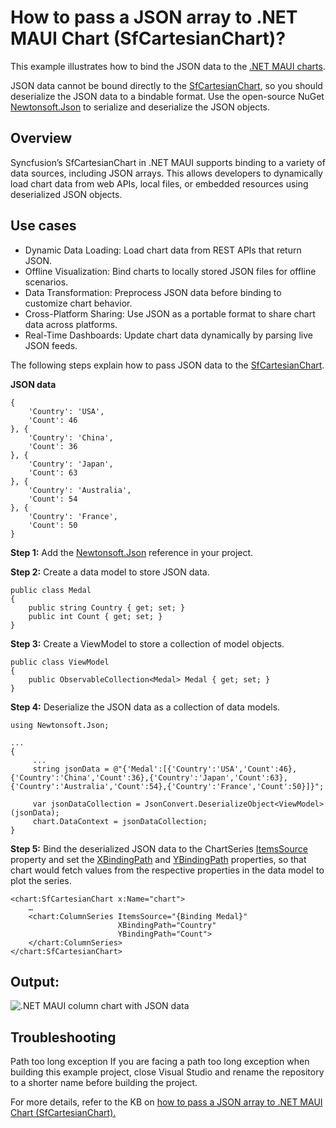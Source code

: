 # How to pass a JSON array to .NET MAUI Chart (SfCartesianChart)?

This example illustrates how to bind the JSON data to the [.NET MAUI charts](https://www.syncfusion.com/maui-controls/maui-charts).

JSON data cannot be bound directly to the [SfCartesianChart](https://help.syncfusion.com/cr/maui/Syncfusion.Maui.Charts.SfCartesianChart.html?tabs=tabid-1), so you should deserialize the JSON data to a bindable format. Use the open-source NuGet [Newtonsoft.Json](https://www.nuget.org/packages/Newtonsoft.Json/) to serialize and deserialize the JSON objects.

## Overview

Syncfusion’s SfCartesianChart in .NET MAUI supports binding to a variety of data sources, including JSON arrays. This allows developers to dynamically load chart data from web APIs, local files, or embedded resources using deserialized JSON objects.

## Use cases

- Dynamic Data Loading: Load chart data from REST APIs that return JSON.
- Offline Visualization: Bind charts to locally stored JSON files for offline scenarios.
- Data Transformation: Preprocess JSON data before binding to customize chart behavior.
- Cross-Platform Sharing: Use JSON as a portable format to share chart data across platforms.
- Real-Time Dashboards: Update chart data dynamically by parsing live JSON feeds.

The following steps explain how to pass JSON data to the [SfCartesianChart](https://help.syncfusion.com/cr/maui/Syncfusion.Maui.Charts.SfCartesianChart.html?tabs=tabid-1).

**JSON data**

```
{
	'Country': 'USA',
	'Count': 46
}, {
	'Country': 'China',
	'Count': 36
}, {
	'Country': 'Japan',
	'Count': 63
}, {
	'Country': 'Australia',
	'Count': 54
}, {
	'Country': 'France',
	'Count': 50
}
```

**Step 1:** Add the [Newtonsoft.Json](https://www.nuget.org/packages/Newtonsoft.Json/) reference in your project.

**Step 2:** Create a data model to store JSON data.
```
public class Medal
{
    public string Country { get; set; }
    public int Count { get; set; }
}
```

**Step 3:** Create a ViewModel to store a collection of model objects.
```
public class ViewModel
{
    public ObservableCollection<Medal> Medal { get; set; }
}
```

**Step 4:** Deserialize the JSON data as a collection of data models.
```
using Newtonsoft.Json;

...
{
     ...
     string jsonData = @"{'Medal':[{'Country':'USA','Count':46},{'Country':'China','Count':36},{'Country':'Japan','Count':63},{'Country':'Australia','Count':54},{'Country':'France','Count':50}]}";

     var jsonDataCollection = JsonConvert.DeserializeObject<ViewModel>(jsonData);
     chart.DataContext = jsonDataCollection;
}
```

**Step 5:** Bind the deserialized JSON data to the ChartSeries [ItemsSource](https://help.syncfusion.com/cr/maui/Syncfusion.Maui.Charts.ChartSeries.html#Syncfusion_Maui_Charts_ChartSeries_ItemsSource) property and set the [XBindingPath](https://help.syncfusion.com/cr/maui/Syncfusion.Maui.Charts.ChartSeries.html#Syncfusion_Maui_Charts_ChartSeries_XBindingPath) and [YBindingPath](https://help.syncfusion.com/cr/maui/Syncfusion.Maui.Charts.XYDataSeries.html#Syncfusion_Maui_Charts_XYDataSeries_YBindingPath) properties, so that chart would fetch values from the respective properties in the data model to plot the series.

```
<chart:SfCartesianChart x:Name="chart">
    …
    <chart:ColumnSeries ItemsSource="{Binding Medal}"
                        XBindingPath="Country" 
                        YBindingPath="Count">
    </chart:ColumnSeries>
</chart:SfCartesianChart>
```

## Output:

![.NET MAUI column chart with JSON data](https://user-images.githubusercontent.com/53489303/201058378-5a16e237-82ba-4032-b440-b02a091f0639.png)

## Troubleshooting
Path too long exception If you are facing a path too long exception when building this example project, close Visual Studio and rename the repository to a shorter name before building the project.

For more details, refer to the KB on [how to pass a JSON array to .NET MAUI Chart (SfCartesianChart).](https://support.syncfusion.com/kb/article/12102/how-to-create-a-net-maui-sfcartesianchart-using-the-json-data)
